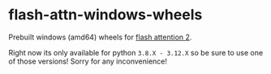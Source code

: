 # flash-attn-windows-wheels
Prebuilt windows (amd64) wheels for [flash attention 2](https://github.com/Dao-AILab/flash-attention).

Right now its only available for python `3.8.X - 3.12.X` so be sure to use one of those versions! Sorry for any inconvenience!
